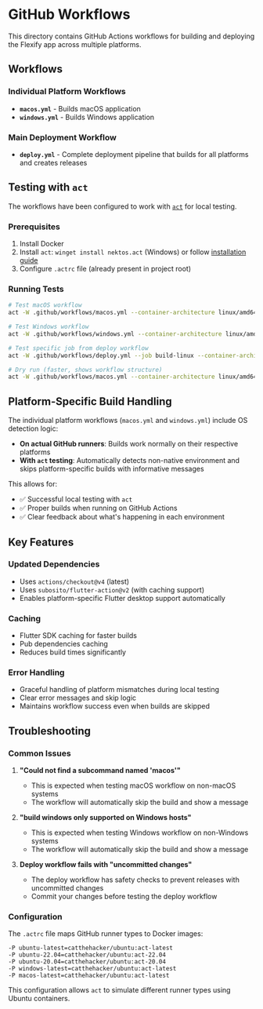 # GitHub Workflows

This directory contains GitHub Actions workflows for building and deploying the Flexify app across multiple platforms.

## Workflows

### Individual Platform Workflows

- **`macos.yml`** - Builds macOS application
- **`windows.yml`** - Builds Windows application

### Main Deployment Workflow

- **`deploy.yml`** - Complete deployment pipeline that builds for all platforms and creates releases

## Testing with `act`

The workflows have been configured to work with [`act`](https://github.com/nektos/act) for local testing.

### Prerequisites

1. Install Docker
2. Install `act`: `winget install nektos.act` (Windows) or follow [installation guide](https://github.com/nektos/act#installation)
3. Configure `.actrc` file (already present in project root)

### Running Tests

```bash
# Test macOS workflow
act -W .github/workflows/macos.yml --container-architecture linux/amd64

# Test Windows workflow  
act -W .github/workflows/windows.yml --container-architecture linux/amd64

# Test specific job from deploy workflow
act -W .github/workflows/deploy.yml --job build-linux --container-architecture linux/amd64

# Dry run (faster, shows workflow structure)
act -W .github/workflows/macos.yml --container-architecture linux/amd64 --dryrun
```

## Platform-Specific Build Handling

The individual platform workflows (`macos.yml` and `windows.yml`) include OS detection logic:

- **On actual GitHub runners**: Builds work normally on their respective platforms
- **With `act` testing**: Automatically detects non-native environment and skips platform-specific builds with informative messages

This allows for:
- ✅ Successful local testing with `act` 
- ✅ Proper builds when running on GitHub Actions
- ✅ Clear feedback about what's happening in each environment

## Key Features

### Updated Dependencies
- Uses `actions/checkout@v4` (latest)
- Uses `subosito/flutter-action@v2` (with caching support)
- Enables platform-specific Flutter desktop support automatically

### Caching
- Flutter SDK caching for faster builds
- Pub dependencies caching
- Reduces build times significantly

### Error Handling
- Graceful handling of platform mismatches during local testing
- Clear error messages and skip logic
- Maintains workflow success even when builds are skipped

## Troubleshooting

### Common Issues

1. **"Could not find a subcommand named 'macos'"**
   - This is expected when testing macOS workflow on non-macOS systems
   - The workflow will automatically skip the build and show a message

2. **"build windows only supported on Windows hosts"**
   - This is expected when testing Windows workflow on non-Windows systems  
   - The workflow will automatically skip the build and show a message

3. **Deploy workflow fails with "uncommitted changes"**
   - The deploy workflow has safety checks to prevent releases with uncommitted changes
   - Commit your changes before testing the deploy workflow

### Configuration

The `.actrc` file maps GitHub runner types to Docker images:
```
-P ubuntu-latest=catthehacker/ubuntu:act-latest
-P ubuntu-22.04=catthehacker/ubuntu:act-22.04
-P ubuntu-20.04=catthehacker/ubuntu:act-20.04
-P windows-latest=catthehacker/ubuntu:act-latest
-P macos-latest=catthehacker/ubuntu:act-latest
```

This configuration allows `act` to simulate different runner types using Ubuntu containers.
